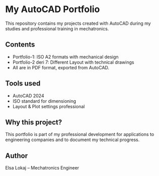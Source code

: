 # My AutoCAD Portfolio

This repository contains my projects created with AutoCAD during my studies and professional training in mechatronics.

## Contents
- Portfolio-1: ISO A2 formats with mechanical design
- Portfolio-2 deri 7: Different Layout with technical drawings
- All are in PDF format, exported from AutoCAD.
  
## Tools used
- AutoCAD 2024
- ISO standard for dimensioning
- Layout & Plot settings professional

## Why this project?
This portfolio is part of my professional development for applications to engineering companies and to document my technical progress.

## Author
Elsa Lokaj – Mechatronics Engineer
